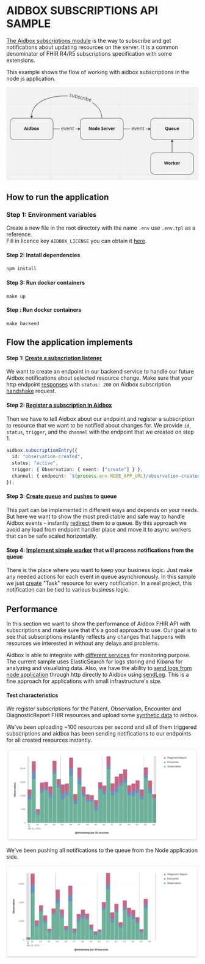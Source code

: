 # AIDBOX SUBSCRIPTIONS API SAMPLE

[The Aidbox subscriptions module](https://docs.aidbox.app/api-1/reactive-api-and-subscriptions/subscriptions-1) is the way to subscribe and get notifications about updating resources on the server. It is a common denominator of FHIR R4/R5 subscriptions specification with some extensions.

This example shows the flow of working with aidbox subscriptions in the node js application.

![aidbox-subscription-to-queue](../../assets/subscription-queue.png)

## How to run the application

### Step 1: Environment variables

Create a new file in the root directory with the name `.env` use `.env.tpl` as a reference.  
Fill in licence key `AIDBOX_LICENSE` you can obtain it [here](https://aidbox.app).

#### Step 2: Install dependencies

```bash
npm install
```

#### Step 3: Run docker containers

```
make up
```

#### Step : Run docker containers

```
make backend
```

## Flow the application implements

#### Step 1: [Create a subscription listener](https://github.com/Aidbox/aidbox-sdk-js/blob/c1347852b0894944b542db3096309c7e92a0bf7e/subscription-sample/src/endpoints.ts#L135)

We want to create an endpoint in our backend service to handle our future Aidbox notifications about selected resource change.
Make sure that your http endpoint [responses](https://github.com/Aidbox/aidbox-sdk-js/blob/main/subscription-sample/src/endpoints.ts#L140) with `status: 200` on Aidbox subscription [handshake](https://docs.aidbox.app/api-1/reactive-api-and-subscriptions/subscriptions-1#protocol) request.

#### Step 2: [Register a subscription in Aidbox](https://github.com/Aidbox/aidbox-sdk-js/blob/main/subscription-sample/src/subscriptions.ts)

Then we have to tell Aidbox about our endpoint and register a subscription to resource that we want to be notified about changes for.
We provide `id`, `status`, `trigger`, and the `channel` with the endpoint that we created on step 1.

```typescript
aidbox.subscriptionEntry({
  id: "observation-created",
  status: "active",
  trigger: { Observation: { event: ["create"] } },
  channel: { endpoint: `${process.env.NODE_APP_URL}/observation-created` },
});
```

#### Step 3: [Create queue](https://github.com/Aidbox/aidbox-sdk-js/blob/c1347852b0894944b542db3096309c7e92a0bf7e/subscription-sample/src/sqs.ts#L14) and [pushes](https://github.com/Aidbox/aidbox-sdk-js/blob/c1347852b0894944b542db3096309c7e92a0bf7e/subscription-sample/src/endpoints.ts#L9) to queue

This part can be implemented in different ways and depends on your needs. But here we want to show the
most predictable and safe way to handle Aidbox events - instantly [redirect](https://github.com/Aidbox/aidbox-sdk-js/blob/c1347852b0894944b542db3096309c7e92a0bf7e/subscription-sample/src/endpoints.ts#L9) them to a queue. By this approach we avoid
any load from endpoint handler place and move it to async workers that can be safe scaled horizontally.

#### Step 4: [Implement simple worker](https://github.com/Aidbox/aidbox-sdk-js/blob/f1660e6fffc2e2e936769f2f44e2491244cc4aa5/subscription-sample/src/periodic-jobs.ts#L11) that will process notifications from the queue

There is the place where you want to keep your business logic. Just make any needed actions for each event in queue
asynchronously. In this sample we just [create](https://github.com/Aidbox/aidbox-sdk-js/blob/f1660e6fffc2e2e936769f2f44e2491244cc4aa5/subscription-sample/src/workers.ts#L27) "Task" resource for every notification.
In a real project, this notification can be tied to various business logic.

## Performance

In this section we want to show the performance of Aidbox FHIR API with subscriptions and
make sure that it's a good approach to use. Our goal is to see that subscriptions instantly reflects any changes
that happens with resources we interested in without any delays and problems.

Aidbox is able to integrate with [different services](https://docs.aidbox.app/core-modules/logging-and-audit/integrations/elastic-logs-and-monitoring-integration) for monitoring purpose. The current sample uses ElasticSearch for logs storing and Kibana for analyzing and visualizing data.
Also, we have the ability to [send logs from node application](https://github.com/Aidbox/aidbox-sdk-js/blob/f1660e6fffc2e2e936769f2f44e2491244cc4aa5/subscription-sample/src/endpoints.ts#L20) through http directly to Aidbox using [sendLog](https://github.com/Aidbox/aidbox-sdk-js#sendlog).
This is a fine approach for applications with small infrastructure's size.

#### Test characteristics

We register subscriptions for the Patient, Observation, Encounter and DiagnosticReport FHIR resources and upload some [synthetic data](https://github.com/synthetichealth/synthea) to aidbox.

We've been uploading ~100 resources per second and all of them triggered subscriptions and aidbox has been sending notifications to our endpoints for all created resources instantly.

![creating resources on the aidbox side](../../assets/aidboxside_subscription.png)

We've been pushing all notifications to the queue from the Node application side.

![creating resources on the nodejs side](../../assets/nodeside_subscription.png)
